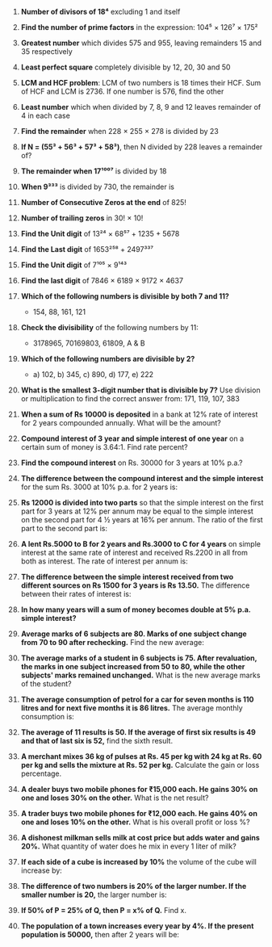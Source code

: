1. **Number of divisors of 18⁴** excluding 1 and itself

2. **Find the number of prime factors** in the expression: 104⁵ × 126⁷ × 175²

3. **Greatest number** which divides 575 and 955, leaving remainders 15 and 35 respectively

4. **Least perfect square** completely divisible by 12, 20, 30 and 50

5. **LCM and HCF problem**: LCM of two numbers is 18 times their HCF. Sum of HCF and LCM is 2736. If one number is 576, find the other

6. **Least number** which when divided by 7, 8, 9 and 12 leaves remainder of 4 in each case

7. **Find the remainder** when 228 × 255 × 278 is divided by 23

8. **If N = (55³ + 56³ + 57³ + 58³)**, then N divided by 228 leaves a remainder of?

9. **The remainder when 17¹⁰⁰⁷** is divided by 18

10. **When 9³³³** is divided by 730, the remainder is

11. **Number of Consecutive Zeros at the end** of 825!

12. **Number of trailing zeros** in 30! × 10!

13. **Find the Unit digit** of 13²⁴ × 68⁵⁷ + 1235 + 5678

14. **Find the Last digit** of 1653²⁵⁸ + 2497³³⁷

15. **Find the Unit digit** of 7¹⁰⁵ × 9¹⁴³

16. **Find the last digit** of 7846 × 6189 × 9172 × 4637

17. **Which of the following numbers is divisible by both 7 and 11?**
    - 154, 88, 161, 121

18. **Check the divisibility** of the following numbers by 11:
    - 3178965, 70169803, 61809, A & B

19. **Which of the following numbers are divisible by 2?**
    - a) 102, b) 345, c) 890, d) 177, e) 222

20. **What is the smallest 3-digit number that is divisible by 7?** Use division or multiplication to find the correct answer from: 171, 119, 107, 383

21. **When a sum of Rs 10000 is deposited** in a bank at 12% rate of interest for 2 years compounded annually. What will be the amount?

22. **Compound interest of 3 year and simple interest of one year** on a certain sum of money is 3.64:1. Find rate percent?

23. **Find the compound interest** on Rs. 30000 for 3 years at 10% p.a.?

24. **The difference between the compound interest and the simple interest** for the sum Rs. 3000 at 10% p.a. for 2 years is:

25. **Rs 12000 is divided into two parts** so that the simple interest on the first part for 3 years at 12% per annum may be equal to the simple interest on the second part for 4 ½ years at 16% per annum. The ratio of the first part to the second part is:

26. **A lent Rs.5000 to B for 2 years and Rs.3000 to C for 4 years** on simple interest at the same rate of interest and received Rs.2200 in all from both as interest. The rate of interest per annum is:

27. **The difference between the simple interest received from two different sources on Rs 1500 for 3 years is Rs 13.50.** The difference between their rates of interest is:

28. **In how many years will a sum of money becomes double at 5% p.a. simple interest?**

29. **Average marks of 6 subjects are 80. Marks of one subject change from 70 to 90 after rechecking.** Find the new average:

30. **The average marks of a student in 6 subjects is 75. After revaluation, the marks in one subject increased from 50 to 80, while the other subjects' marks remained unchanged.** What is the new average marks of the student?

31. **The average consumption of petrol for a car for seven months is 110 litres and for next five months it is 86 litres.** The average monthly consumption is:

32. **The average of 11 results is 50. If the average of first six results is 49 and that of last six is 52,** find the sixth result.

33. **A merchant mixes 36 kg of pulses at Rs. 45 per kg with 24 kg at Rs. 60 per kg and sells the mixture at Rs. 52 per kg.** Calculate the gain or loss percentage.

34. **A dealer buys two mobile phones for ₹15,000 each. He gains 30% on one and loses 30% on the other.** What is the net result?

35. **A trader buys two mobile phones for ₹12,000 each. He gains 40% on one and loses 10% on the other.** What is his overall profit or loss %?

36. **A dishonest milkman sells milk at cost price but adds water and gains 20%.** What quantity of water does he mix in every 1 liter of milk?

37. **If each side of a cube is increased by 10%** the volume of the cube will increase by:

38. **The difference of two numbers is 20% of the larger number. If the smaller number is 20,** the larger number is:

39. **If 50% of P = 25% of Q, then P = x% of Q.** Find x.

40. **The population of a town increases every year by 4%. If the present population is 50000,** then after 2 years will be:
